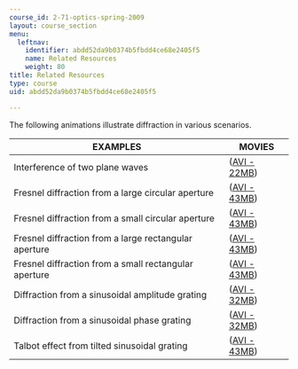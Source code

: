```yaml
---
course_id: 2-71-optics-spring-2009
layout: course_section
menu:
  leftnav:
    identifier: abdd52da9b0374b5fbdd4ce68e2405f5
    name: Related Resources
    weight: 80
title: Related Resources
type: course
uid: abdd52da9b0374b5fbdd4ce68e2405f5

---
```


The following animations illustrate diffraction in various scenarios.

| EXAMPLES | MOVIES |
| --- | --- |
| Interference of two plane waves | ([AVI - 22MB](/ans7870/2/2.71/s09/related/pw_interference.avi)) |
| Fresnel diffraction from a large circular aperture | ([AVI - 43MB](/ans7870/2/2.71/s09/related/fresnel_circ_large.avi)) |
| Fresnel diffraction from a small circular aperture | ([AVI - 43MB](/ans7870/2/2.71/s09/related/fresnel_circ_small.avi)) |
| Fresnel diffraction from a large rectangular aperture | ([AVI - 43MB](/ans7870/2/2.71/s09/related/fresnel_rect_large.avi)) |
| Fresnel diffraction from a small rectangular aperture | ([AVI - 43MB](/ans7870/2/2.71/s09/related/fresnel_rect_small.avi)) |
| Diffraction from a sinusoidal amplitude grating | ([AVI - 32MB](/ans7870/2/2.71/s09/related/grating_amp_02.avi)) |
| Diffraction from a sinusoidal phase grating | ([AVI - 32MB](/ans7870/2/2.71/s09/related/grating_pha_02.avi)) |
| Talbot effect from tilted sinusoidal grating | ([AVI - 43MB](/ans7870/2/2.71/s09/related/grating_amptilt_05.avi))